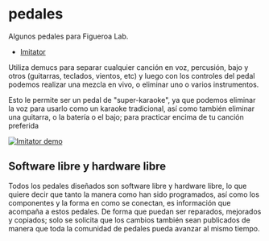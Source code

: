 # pedales

Algunos pedales para Figueroa Lab.

- [Imitator](https://github.com/fede2cr/pedales/tree/master/imitator)

Utiliza demucs para separar cualquier canción en voz, percusión, bajo y otros (guitarras, teclados, vientos, etc) y luego con los controles del pedal podemos realizar una mezcla en vivo, o eliminar uno o varios instrumentos.

Esto le permite ser un pedal de "super-karaoke", ya que podemos eliminar la voz para usarlo como un karaoke tradicional, así como también eliminar una guitarra, o la batería o el bajo; para practicar encima de tu canción preferida

[![Imitator demo](https://img.youtube.com/vi/_IGj-wyZRRc/default.jpg)](https://youtu.be/_IGj-wyZRRc)

## Software libre y hardware libre


Todos los pedales diseñados son software libre y hardware libre, lo que quiere decir que tanto la manera como han sido programados, así como los componentes y la forma en como se conectan, es información que acompaña a estos pedales. De forma que puedan ser reparados, mejorados y copiados; solo se solicita que los cambios también sean publicados de manera que toda la comunidad de pedales pueda avanzar al mismo tiempo. 

